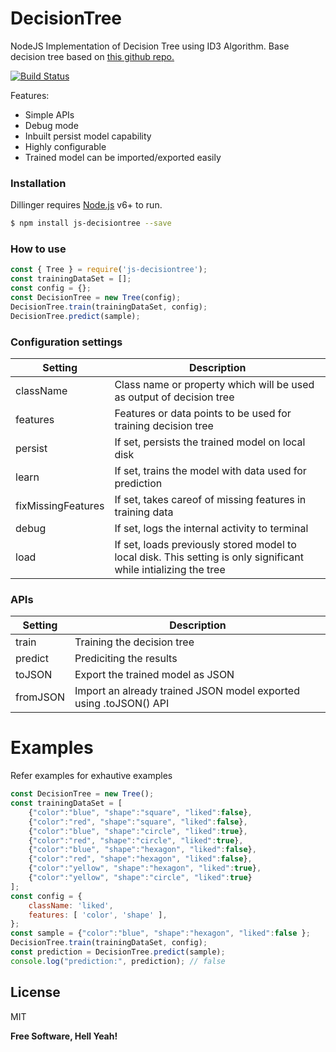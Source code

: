 # DecisionTree
NodeJS Implementation of Decision Tree using ID3 Algorithm. Base decision tree based on [this github repo.](https://github.com/serendipious/nodejs-decision-tree-id3)

[![Build Status](https://travis-ci.org/joemccann/dillinger.svg?branch=master)](https://travis-ci.org/joemccann/dillinger)

Features:

  - Simple APIs
  - Debug mode
  - Inbuilt persist model capability
  - Highly configurable
  - Trained model can be imported/exported easily

### Installation

Dillinger requires [Node.js](https://nodejs.org/) v6+ to run.

```sh
$ npm install js-decisiontree --save
```

### How to use
```js
const { Tree } = require('js-decisiontree');
const trainingDataSet = [];
const config = {};
const DecisionTree = new Tree(config);
DecisionTree.train(trainingDataSet, config);
DecisionTree.predict(sample);
```
### Configuration settings

| Setting | Description |
| ------ | ------ |
| className | Class name or property which will be used as output of decision tree|
| features | Features or data points to be used for training decision tree |
| persist | If set, persists the trained model on local disk |
| learn | If set, trains the model with data used for prediction |
| fixMissingFeatures | If set, takes careof of missing features in training data |
| debug | If set, logs the internal activity to terminal |
| load | If set, loads previously stored model to local disk. This setting is only significant while intializing the tree |

### APIs

| Setting | Description |
| ------ | ------ |
| train | Training the decision tree|
| predict | Prediciting the results |
| toJSON | Export the trained model as JSON |
| fromJSON | Import an already trained JSON model exported using .toJSON() API |

# Examples
 Refer examples for exhautive examples
```js
const DecisionTree = new Tree();
const trainingDataSet = [
    {"color":"blue", "shape":"square", "liked":false},
  	{"color":"red", "shape":"square", "liked":false},
  	{"color":"blue", "shape":"circle", "liked":true},
  	{"color":"red", "shape":"circle", "liked":true},
  	{"color":"blue", "shape":"hexagon", "liked":false},
  	{"color":"red", "shape":"hexagon", "liked":false},
  	{"color":"yellow", "shape":"hexagon", "liked":true},
  	{"color":"yellow", "shape":"circle", "liked":true}
];
const config = {
    className: 'liked',
    features: [ 'color', 'shape' ],
};
const sample = {"color":"blue", "shape":"hexagon", "liked":false }; 
DecisionTree.train(trainingDataSet, config);
const prediction = DecisionTree.predict(sample);
console.log("prediction:", prediction); // false
```

License
----

MIT


**Free Software, Hell Yeah!**
